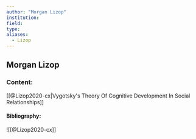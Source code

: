```yaml
---
author: "Morgan Lizop"
institution:
field:
type:
aliases:
  - Lizop
---
```


## Morgan Lizop

### Content:
[[@Lizop2020-cx|Vygotsky's Theory Of Cognitive Development In Social Relationships]]

#### Bibliography:

![[@Lizop2020-cx]]